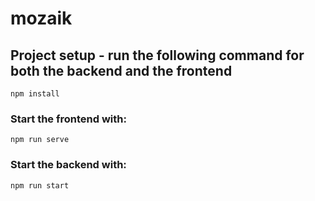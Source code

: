 # mozaik

## Project setup - run the following command for both the backend and the frontend
```
npm install
```

### Start the frontend with:
```
npm run serve
```

### Start the backend with:
```
npm run start
```